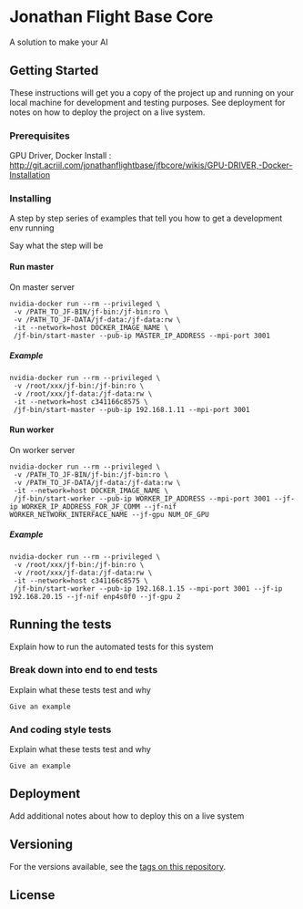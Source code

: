 # Jonathan Flight Base Core

A solution to make your AI

## Getting Started

These instructions will get you a copy of the project up and running on your local machine for development and testing purposes. See deployment for notes on how to deploy the project on a live system.

### Prerequisites

GPU Driver, Docker Install : http://git.acriil.com/jonathanflightbase/jfbcore/wikis/GPU-DRIVER,-Docker-Installation

### Installing

A step by step series of examples that tell you how to get a development env running

Say what the step will be

#### Run master
On master server
```
nvidia-docker run --rm --privileged \
 -v /PATH_TO_JF-BIN/jf-bin:/jf-bin:ro \
 -v /PATH_TO_JF-DATA/jf-data:/jf-data:rw \
 -it --network=host DOCKER_IMAGE_NAME \
 /jf-bin/start-master --pub-ip MASTER_IP_ADDRESS --mpi-port 3001
```
##### Example
```
nvidia-docker run --rm --privileged \
 -v /root/xxx/jf-bin:/jf-bin:ro \
 -v /root/xxx/jf-data:/jf-data:rw \
 -it --network=host c341166c8575 \
 /jf-bin/start-master --pub-ip 192.168.1.11 --mpi-port 3001
 ```

#### Run worker
On worker server
```
nvidia-docker run --rm --privileged \
 -v /PATH_TO_JF-BIN/jf-bin:/jf-bin:ro \
 -v /PATH_TO_JF-DATA/jf-data:/jf-data:rw \
 -it --network=host DOCKER_IMAGE_NAME \
 /jf-bin/start-worker --pub-ip WORKER_IP_ADDRESS --mpi-port 3001 --jf-ip WORKER_IP_ADDRESS_FOR_JF_COMM --jf-nif WORKER_NETWORK_INTERFACE_NAME --jf-gpu NUM_OF_GPU
```
##### Example
```
nvidia-docker run --rm --privileged \
 -v /root/xxx/jf-bin:/jf-bin:ro \
 -v /root/xxx/jf-data:/jf-data:rw \
 -it --network=host c341166c8575 \
 /jf-bin/start-worker --pub-ip 192.168.1.15 --mpi-port 3001 --jf-ip 192.168.20.15 --jf-nif enp4s0f0 --jf-gpu 2
```


## Running the tests

Explain how to run the automated tests for this system

### Break down into end to end tests

Explain what these tests test and why

```
Give an example
```

### And coding style tests

Explain what these tests test and why

```
Give an example
```

## Deployment

Add additional notes about how to deploy this on a live system

## Versioning

For the versions available, see the [tags on this repository](http://git.acriil.com/jonathanflightbase/jfbcore/tags).

## License

